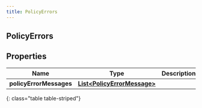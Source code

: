```yaml
---
title: PolicyErrors
---
```

## PolicyErrors


## Properties

| Name | Type | Description | Notes |
| ------------ | ------------- | ------------- | ------------- |
| **policyErrorMessages** | <!----><!---->[**List&lt;PolicyErrorMessage&gt;**](PolicyErrorMessage.html)<!----> |  |  [optional] |
{: class="table table-striped"}




